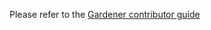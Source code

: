 Please refer to the [Gardener contributor guide](https://github.com/gardener/documentation/blob/master/CONTRIBUTING.md)